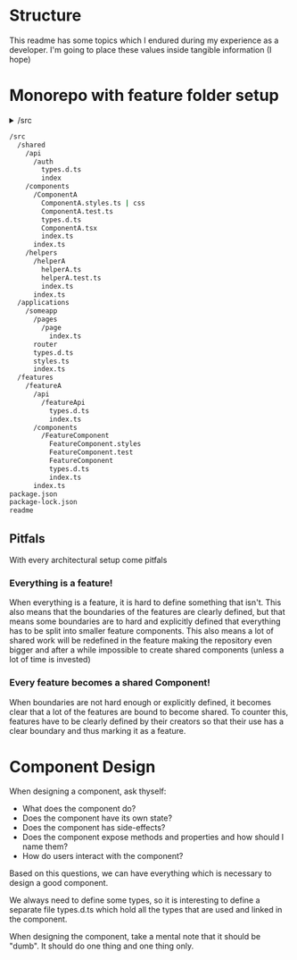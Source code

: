 # Structure
This readme has some topics which I endured during my experience as a developer. I'm going to place these values inside tangible information (I hope)

# Monorepo with feature folder setup

<details>
  <summary>/src</summary>
  <details>
    <summary>/shared</summary>
    <details>
      <summary>/api</summary>
    </details>
  </details>
  <details>
    <summary>/features</summary>
  </details>
</details>

```bash
/src
  /shared
    /api
      /auth
        types.d.ts
        index
    /components
      /ComponentA
        ComponentA.styles.ts | css
        ComponentA.test.ts
        types.d.ts
        ComponentA.tsx
        index.ts
      index.ts
    /helpers
      /helperA
        helperA.ts
        helperA.test.ts
        index.ts
      index.ts
  /applications
    /someapp
      /pages
        /page
          index.ts
      router
      types.d.ts
      styles.ts
      index.ts
  /features
    /featureA
      /api
        /featureApi
          types.d.ts
          index.ts
      /components
        /FeatureComponent
          FeatureComponent.styles
          FeatureComponent.test
          FeatureComponent
          types.d.ts
          index.ts
      index.ts
package.json
package-lock.json
readme
```

## Pitfals
With every architectural setup come pitfals 

### Everything is a feature!
When everything is a feature, it is hard to define something that isn't. This also means that the boundaries of the features are clearly defined, but that means some boundaries are to hard and explicitly defined that everything has to be split into smaller feature components. This also means a lot of shared work will be redefined in the feature making the repository even bigger and after a while impossible to create shared components (unless a lot of time is invested)

### Every feature becomes a shared Component!
When boundaries are not hard enough or explicitly defined, it becomes clear that a lot of the features are bound to become shared. To counter this, features have to be clearly defined by their creators so that their use has a clear boundary and thus marking it as a feature.

# Component Design

When designing a component, ask thyself:

- What does the component do?
- Does the component have its own state?
- Does the component has side-effects?
- Does the component expose methods and properties and how should I name them?
- How do users interact with the component?

Based on this questions, we can have everything which is necessary to design a good component.

We always need to define some types, so it is interesting to define a separate file types.d.ts which hold all the types that are used and linked in the component.

When designing the component, take a mental note that it should be "dumb". It should do one thing and one thing only.

